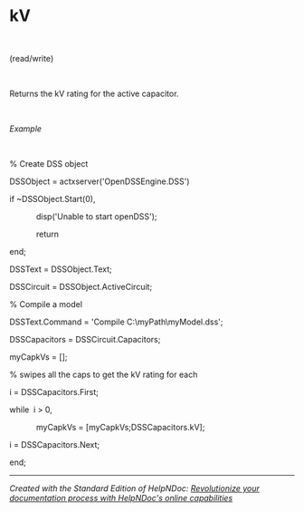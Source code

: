 # kV

&nbsp;

(read/write)

&nbsp;

Returns the kV rating for the active capacitor.

&nbsp;

*Example*

&nbsp;

% Create DSS object

DSSObject = actxserver('OpenDSSEngine.DSS')

if ~DSSObject.Start(0),

&nbsp; &nbsp; &nbsp; &nbsp; &nbsp; &nbsp; disp('Unable to start openDSS');

&nbsp; &nbsp; &nbsp; &nbsp; &nbsp; &nbsp; return

end;

DSSText = DSSObject.Text;

DSSCircuit = DSSObject.ActiveCircuit;

% Compile a model &nbsp; &nbsp;

DSSText.Command = 'Compile C:\\myPath\\myModel.dss';

DSSCapacitors = DSSCircuit.Capacitors;

myCapkVs = \[\];

% swipes all the caps to get the kV rating for each

i = DSSCapacitors.First;

while&nbsp; i \> 0,

&nbsp; &nbsp; &nbsp; &nbsp; &nbsp; &nbsp; myCapkVs = \[myCapkVs;DSSCapacitors.kV\];

i = DSSCapacitors.Next;

end;

***
_Created with the Standard Edition of HelpNDoc: [Revolutionize your documentation process with HelpNDoc's online capabilities](<https://www.helpndoc.com/feature-tour/produce-html-websites/>)_
